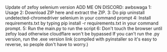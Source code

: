 Update of zefoy selenium version
ADD ME ON DISCORD: awbswaga
1: Usage
2: Download ZIP here and extract the ZIP.
3: Do pip uninstall undetected-chromedriver selenium in your command prompt
4: Install requirements.txt by typing pip install -r requirements.txt in your command prompt.
5: Run the main.py to run the script
6: Don't touch the browser until zefoy load otherwise cloudflare won't be bypassed
If you can't run the .py version, run the .exe version link (compiled with pyinstaller so it's easy to reverse, so people don't have to worry.)
